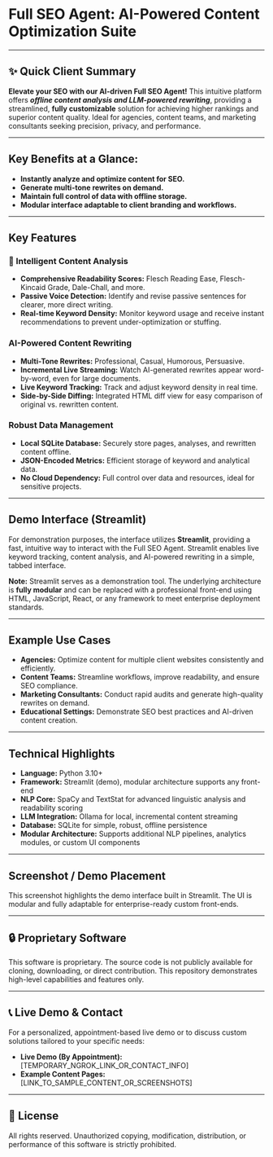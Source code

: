 #  Full SEO Agent: AI-Powered Content Optimization Suite

---

## ✨ Quick Client Summary

**Elevate your SEO with our AI-driven Full SEO Agent!** This intuitive platform offers **_offline content analysis and LLM-powered rewriting_**, providing a streamlined, **fully customizable** solution for achieving higher rankings and superior content quality. Ideal for agencies, content teams, and marketing consultants seeking precision, privacy, and performance.

---

## Key Benefits at a Glance:

* **Instantly analyze and optimize content for SEO.**
* **Generate multi-tone rewrites on demand.**
* **Maintain full control of data with offline storage.**
* **Modular interface adaptable to client branding and workflows.**

---

##  Key Features

### 📝 Intelligent Content Analysis
* **Comprehensive Readability Scores:** Flesch Reading Ease, Flesch-Kincaid Grade, Dale-Chall, and more.
* **Passive Voice Detection:** Identify and revise passive sentences for clearer, more direct writing.
* **Real-time Keyword Density:** Monitor keyword usage and receive instant recommendations to prevent under-optimization or stuffing.

###  AI-Powered Content Rewriting
* **Multi-Tone Rewrites:** Professional, Casual, Humorous, Persuasive.
* **Incremental Live Streaming:** Watch AI-generated rewrites appear word-by-word, even for large documents.
* **Live Keyword Tracking:** Track and adjust keyword density in real time.
* **Side-by-Side Diffing:** Integrated HTML diff view for easy comparison of original vs. rewritten content.

### Robust Data Management
* **Local SQLite Database:** Securely store pages, analyses, and rewritten content offline.
* **JSON-Encoded Metrics:** Efficient storage of keyword and analytical data.
* **No Cloud Dependency:** Full control over data and resources, ideal for sensitive projects.

---

##  Demo Interface (Streamlit)

For demonstration purposes, the interface utilizes **Streamlit**, providing a fast, intuitive way to interact with the Full SEO Agent. Streamlit enables live keyword tracking, content analysis, and AI-powered rewriting in a simple, tabbed interface.

**Note:** Streamlit serves as a demonstration tool. The underlying architecture is **fully modular** and can be replaced with a professional front-end using HTML, JavaScript, React, or any framework to meet enterprise deployment standards.

---

##  Example Use Cases

* **Agencies:** Optimize content for multiple client websites consistently and efficiently.
* **Content Teams:** Streamline workflows, improve readability, and ensure SEO compliance.
* **Marketing Consultants:** Conduct rapid audits and generate high-quality rewrites on demand.
* **Educational Settings:** Demonstrate SEO best practices and AI-driven content creation.

---

##  Technical Highlights

* **Language:** Python 3.10+
* **Framework:** Streamlit (demo), modular architecture supports any front-end
* **NLP Core:** SpaCy and TextStat for advanced linguistic analysis and readability scoring
* **LLM Integration:** Ollama for local, incremental content streaming
* **Database:** SQLite for simple, robust, offline persistence
* **Modular Architecture:** Supports additional NLP pipelines, analytics modules, or custom UI components

---

##  Screenshot / Demo Placement

This screenshot highlights the demo interface built in Streamlit. The UI is modular and fully adaptable for enterprise-ready custom front-ends.


---

## 🔒 Proprietary Software

This software is proprietary. The source code is not publicly available for cloning, downloading, or direct contribution. This repository demonstrates high-level capabilities and features only.

---

## 📞 Live Demo & Contact

For a personalized, appointment-based live demo or to discuss custom solutions tailored to your specific needs:

* **Live Demo (By Appointment):** [TEMPORARY_NGROK_LINK_OR_CONTACT_INFO]
* **Example Content Pages:** [LINK_TO_SAMPLE_CONTENT_OR_SCREENSHOTS]

---

## 📜 License

All rights reserved. Unauthorized copying, modification, distribution, or performance of this software is strictly prohibited.
